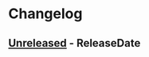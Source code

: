 # Changelog

<!-- next-header -->

## [Unreleased] - ReleaseDate

<!-- next-url -->

[unreleased]: https://github.com/mrvillage/gwas-summary-stats/compare/v0.0.0...HEAD
